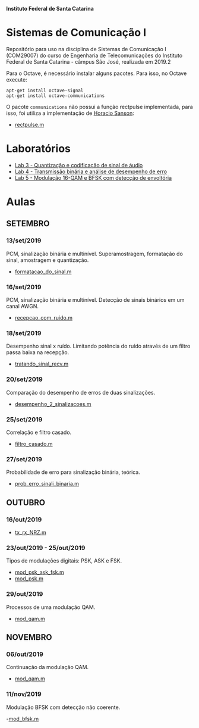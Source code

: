 ﻿**Instituto Federal de Santa Catarina**

# Sistemas de Comunicação I

Repositório para uso na disciplina de Sistemas de Comunicação I (COM29007) do curso de Engenharia de Telecomunicações do Instituto Federal de Santa Catarina - câmpus São José, realizada em 2019.2

Para o Octave, é necessário instalar alguns pacotes. Para isso, no Octave execute:

```
apt-get install octave-signal
apt-get install octave-communications
```

O pacote `communications` não possui a função rectpulse implementada, para isso, foi utiliza a implementação de [Horacio Sanson](https://github.com/hsanson/scde/blob/master/src/rectpulse.m):

- [rectpulse.m](https://github.com/yanmartins/COM29007/blob/master/rectpulse.m)

# Laboratórios

 - [Lab 3 - Quantização e codificação de sinal de áudio](https://github.com/yanmartins/COM29007/tree/master/Lab3)
 - [Lab 4 - Transmissão binária e análise de desempenho de erro](https://github.com/yanmartins/COM29007/tree/master/Lab4)
 - [Lab 5 - Modulação 16-QAM e BFSK com detecção de envoltória](https://github.com/yanmartins/COM29007/tree/master/Lab5)
 
# Aulas

## SETEMBRO

### 13/set/2019

PCM, sinalização binária e multinível. Superamostragem, formatação do sinal, amostragem e quantização.

- [formatacao_do_sinal.m](https://github.com/yanmartins/COM29007/blob/master/formatacao_do_sinal.m)

### 16/set/2019

PCM, sinalização binária e multinível. Detecção de sinais binários em um canal AWGN.

- [recepcao_com_ruido.m](https://github.com/yanmartins/COM29007/blob/master/recepcao_com_ruido.m)

### 18/set/2019

Desempenho sinal x ruído. Limitando potência do ruído através de um filtro passa baixa na recepção.

- [tratando_sinal_recv.m](https://github.com/yanmartins/COM29007/blob/master/tratando_sinal_recv.m)

### 20/set/2019

Comparação do desempenho de erros de duas sinalizações.

- [desempenho_2_sinalizacoes.m](https://github.com/yanmartins/COM29007/blob/master/desempenho_2_sinalizacoes.m)


### 25/set/2019

Correlação e filtro casado.

- [filtro_casado.m](https://github.com/yanmartins/COM29007/blob/master/filtro_casado.m)

### 27/set/2019

Probabilidade de erro para sinalização binária, teórica.

- [prob_erro_sinali_binaria.m](https://github.com/yanmartins/COM29007/blob/master/prob_erro_sinali_binaria.m)

## OUTUBRO

### 16/out/2019

- [tx_rx_NRZ.m](https://github.com/yanmartins/COM29007/blob/master/tx_rx_NRZ.m)

### 23/out/2019 - 25/out/2019

Tipos de modulações digitais: PSK, ASK e FSK.

- [mod_psk_ask_fsk.m](https://github.com/yanmartins/COM29007/blob/master/mod_psk_ask_fsk.m)
- [mod_psk.m](https://github.com/yanmartins/COM29007/blob/master/mod_psk.m)

### 29/out/2019

Processos de uma modulação QAM.

- [mod_qam.m](https://github.com/yanmartins/COM29007/blob/master/mod_qam.m)

## NOVEMBRO

### 06/out/2019

Continuação da modulação QAM.

- [mod_qam.m](https://github.com/yanmartins/COM29007/blob/master/mod_qam.m)

### 11/nov/2019

Modulação BFSK com detecção não coerente.

-[mod_bfsk.m](https://github.com/yanmartins/COM29007/blob/master/mod_bfsk.m)
